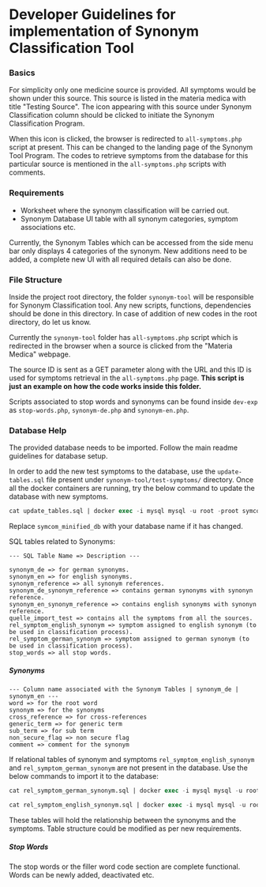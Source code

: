 # Developer Guidelines for implementation of Synonym Classification Tool
### Basics
For simplicity only one medicine source is provided. All symptoms would be shown under this source. This source is listed in the materia medica with title "Testing Source". The icon appearing with this source under Synonym Classification column should be clicked to initiate the Synonym Classification Program.

When this icon is clicked, the browser is redirected to `all-symptoms.php` script at present. This can be changed to the landing page of the Synonym Tool Program. The codes to retrieve symptoms from the database for this particular source is mentioned in the `all-symptoms.php` scripts with comments.

### Requirements
- Worksheet where the synonym classification will be carried out.
- Synonym Database UI table with all synonym categories, symptom associations etc.

Currently, the Synonym Tables which can be accessed from the side menu bar only displays 4 categories of the synonym. New additions need to be added, a complete new UI with all required details can also be done.

### File Structure
Inside the project root directory, the folder `synonym-tool` will be responsible for Synonym Classification tool. Any new scripts, functions, dependencies should be done in this directory. 
In case of addition of new codes in the root directory, do let us know. 

Currently the `synonym-tool` folder has `all-symptoms.php` script which is redirected in the browser when a source is clicked from the "Materia Medica" webpage. 

The source ID is sent as a GET parameter along with the URL and this ID is used for symptoms retrieval in the `all-symptoms.php` page. 
**This script is just an example on how the code works inside this folder.**

Scripts associated to stop words and synonyms can be found inside `dev-exp` as `stop-words.php`, `synonym-de.php` and `synonym-en.php`.

### Database Help
The provided database needs to be imported. Follow the main readme guidelines for database setup.

In order to add the new test symptoms to the database, use the `update-tables.sql` file present under `synonym-tool/test-symptoms/` directory.
Once all the docker containers are running, try the below command to update the database with new symptoms.

```SQL
cat update_tables.sql | docker exec -i mysql mysql -u root -proot symcom_minified_db
```

Replace `symcom_minified_db` with your database name if it has changed.

SQL tables related to Synonyms:
```
--- SQL Table Name => Description ---

synonym_de => for german synonyms.
synonym_en => for english synonyms.
synonym_reference => all synonym references.
synonym_de_synonym_reference => contains german synonyms with synonyn reference.
synonym_en_synonym_reference => contains english synonyms with synonyn reference.
quelle_import_test => contains all the symptoms from all the sources.
rel_symptom_english_synonym => symptom assigned to english synonym (to be used in classification process).
rel_symptom_german_synonym => symptom assigned to german synonym (to be used in classification process).
stop_words => all stop words.
```

##### Synonyms
```
--- Column name associated with the Synonym Tables | synonym_de | synonym_en ---
word => for the root word
synonym => for the synonyms
cross_reference => for cross-references
generic_term => for generic term
sub_term => for sub term
non_secure_flag => non secure flag
comment => comment for the synonym
```

If relational tables of synonym and symptoms `rel_symptom_english_synonym` and `rel_symptom_german_synonym` are not present in the database. Use the below commands to import it to the database:
```SQL
cat rel_symptom_german_synonym.sql | docker exec -i mysql mysql -u root -proot symcom_minified_db
```
```SQL
cat rel_symptom_english_synonym.sql | docker exec -i mysql mysql -u root -proot symcom_minified_db
```
These tables will hold the relationship between the synonyms and the symptoms. Table structure could be modified as per new requirements.

##### Stop Words
The stop words or the filler word code section are complete functional. Words can be newly added, deactivated etc.

